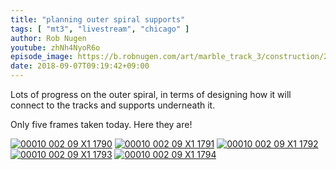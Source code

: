 ```yaml
---
title: "planning outer spiral supports"
tags: [ "mt3", "livestream", "chicago" ]
author: Rob Nugen
youtube: zhNh4NyoR6o
episode_image: https://b.robnugen.com/art/marble_track_3/construction/2018/2018_sep_07_workers_on_dev_spiral.jpg
date: 2018-09-07T09:19:42+09:00
---
```


Lots of progress on the outer spiral, in terms of designing how it
will connect to the tracks and supports underneath it.

Only five frames taken today.  Here they are!

[![00010 002 09 X1 1790](//b.robnugen.com/art/marble_track_3/frames/2018/thumbs/00010_002_09_X1_1790.jpg)](//b.robnugen.com/art/marble_track_3/frames/2018/00010_002_09_X1_1790.jpg)
[![00010 002 09 X1 1791](//b.robnugen.com/art/marble_track_3/frames/2018/thumbs/00010_002_09_X1_1791.jpg)](//b.robnugen.com/art/marble_track_3/frames/2018/00010_002_09_X1_1791.jpg)
[![00010 002 09 X1 1792](//b.robnugen.com/art/marble_track_3/frames/2018/thumbs/00010_002_09_X1_1792.jpg)](//b.robnugen.com/art/marble_track_3/frames/2018/00010_002_09_X1_1792.jpg)
[![00010 002 09 X1 1793](//b.robnugen.com/art/marble_track_3/frames/2018/thumbs/00010_002_09_X1_1793.jpg)](//b.robnugen.com/art/marble_track_3/frames/2018/00010_002_09_X1_1793.jpg)
[![00010 002 09 X1 1794](//b.robnugen.com/art/marble_track_3/frames/2018/thumbs/00010_002_09_X1_1794.jpg)](//b.robnugen.com/art/marble_track_3/frames/2018/00010_002_09_X1_1794.jpg)

